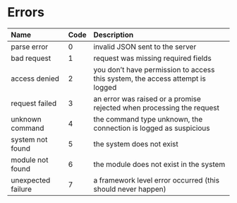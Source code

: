 # Errors



| Name | Code | Description |
| :--- | :--- | :--- |
| parse error | 0 | invalid JSON sent to the server |
| bad request | 1 | request was missing required fields |
| access denied | 2 | you don’t have permission to access this system, the access attempt is logged |
| request failed | 3 | an error was raised or a promise rejected when processing the request |
| unknown command | 4 | the command type unknown, the connection is logged as suspicious |
| system not found | 5 | the system does not exist |
| module not found | 6 | the module does not exist in the system |
| unexpected failure | 7 | a framework level error occurred \(this should never happen\) |

